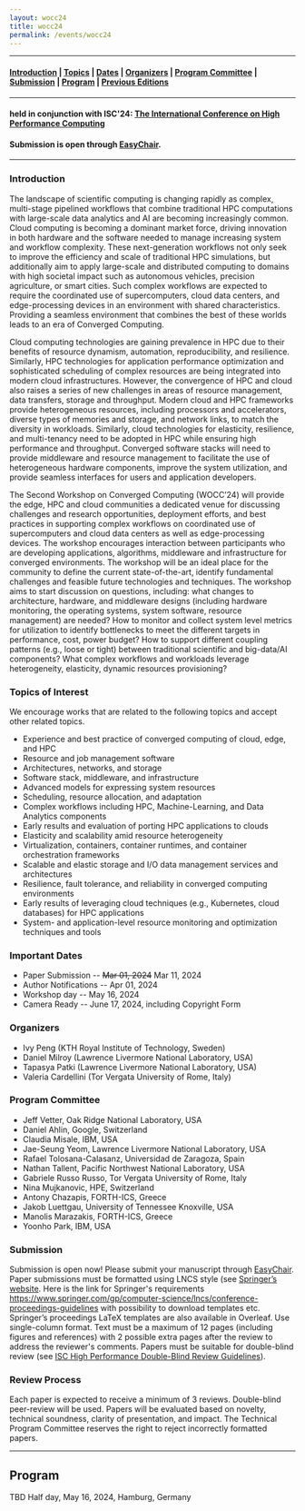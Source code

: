 ```yaml
---
layout: wocc24
title: wocc24
permalink: /events/wocc24
---
```

----
#### [Introduction](#Intro) | [Topics](#topics) | [Dates](#dates) | [Organizers](#org) | [Program Committee](#pc) | [Submission](#submission) | [Program](#program) | [Previous Editions](/events) 

----
#### held in conjunction with ISC'24: [The International Conference on High Performance Computing](https://www.isc-hpc.com/)
#### Submission is open through [EasyChair](https://easychair.org/conferences/?conf=wocc24).
---

### <a name="Intro"></a>Introduction
The landscape of scientific computing is changing rapidly as complex, multi-stage pipelined workflows that combine traditional HPC computations with large-scale data analytics and AI are becoming increasingly common. Cloud computing is becoming a dominant market force, driving innovation in both hardware and the software needed to manage increasing system and workflow complexity. These next-generation workflows not only seek to improve the efficiency and scale of traditional HPC simulations, but additionally aim to apply large-scale and distributed computing to domains with high societal impact such as autonomous vehicles, precision agriculture, or smart cities. Such complex workflows are expected to require the coordinated use of supercomputers, cloud data centers, and edge-processing devices in an environment with shared characteristics. Providing a seamless environment that combines the best of these worlds leads to an era of Converged Computing.

Cloud computing technologies are gaining prevalence in HPC due to their benefits of resource dynamism, automation, reproducibility, and resilience. Similarly, HPC technologies for application performance optimization and sophisticated scheduling of complex resources are being integrated into modern cloud infrastructures. However, the convergence of HPC and cloud also raises a series of new challenges in areas of resource management, data transfers, storage and throughput. Modern cloud and HPC frameworks provide heterogeneous resources, including processors and accelerators, diverse types of memories and storage, and network links, to match the diversity in workloads. Similarly, cloud technologies for elasticity, resilience, and multi-tenancy need to be adopted in HPC while ensuring high performance and throughput. Converged software stacks will need to provide middleware and resource management to facilitate the use of heterogeneous hardware components, improve the system utilization, and provide seamless interfaces for users and application developers.  

The Second Workshop on Converged Computing (WOCC’24) will provide the edge, HPC and cloud communities a dedicated venue for discussing challenges and research opportunities, deployment efforts, and best practices in supporting complex workflows on coordinated use of supercomputers and cloud data centers as well as edge-processing devices. The workshop encourages interaction between participants who are developing applications, algorithms, middleware and infrastructure for converged environments. The workshop will be an ideal place for the community to define the current state-of-the-art, identify fundamental challenges and feasible future technologies and techniques. The workshop aims to start discussion on questions, including: what changes to architecture, hardware, and middleware designs (including hardware monitoring, the operating systems, system software, resource management) are needed? How to monitor and collect system level metrics for utilization to identify bottlenecks to meet the different targets in performance, cost, power budget? How to support different coupling patterns (e.g., loose or tight) between traditional scientific and big-data/AI components? What complex workflows and workloads leverage heterogeneity, elasticity, dynamic resources provisioning?


### <a name="topics"></a>Topics of Interest 
We encourage works that are related to the following topics and accept other related topics.

 + Experience and best practice of converged computing of cloud, edge, and HPC
 + Resource and job management software 
 + Architectures, networks, and storage
 + Software stack, middleware, and infrastructure 
 + Advanced models for expressing system resources
 + Scheduling, resource allocation, and adaptation
 + Complex workflows including HPC, Machine-Learning, and Data Analytics components
 + Early results and evaluation of porting HPC applications to clouds
 + Elasticity and scalability amid resource heterogeneity
 + Virtualization, containers, container runtimes, and container orchestration frameworks 
 + Scalable and elastic storage and I/O data management services and architectures
 + Resilience, fault tolerance, and reliability in converged computing environments
 + Early results of leveraging cloud techniques (e.g., Kubernetes, cloud databases) for HPC applications
 + System- and application-level resource monitoring and optimization techniques and tools

### <a name="dates"></a>Important Dates
 + Paper Submission -- ~~Mar 01, 2024~~ Mar 11, 2024
 + Author Notifications -- Apr 01, 2024
 + Workshop day -- May 16, 2024
 + Camera Ready -- June 17, 2024, including Copyright Form
 

### <a name="org"></a>Organizers
 + Ivy Peng (KTH Royal Institute of Technology, Sweden)
 + Daniel Milroy (Lawrence Livermore National Laboratory, USA)
 + Tapasya Patki (Lawrence Livermore National Laboratory, USA)
 + Valeria Cardellini (Tor Vergata University of Rome, Italy)
 
### <a name="pc"></a>Program Committee
  + Jeff Vetter, Oak Ridge National Laboratory, USA
  + Daniel Ahlin, Google, Switzerland
  + Claudia Misale, IBM, USA
  + Jae-Seung Yeom, Lawrence Livermore National Laboratory, USA
  + Rafael Tolosana-Calasanz, Universidad de Zaragoza, Spain
  + Nathan Tallent, Pacific Northwest National Laboratory, USA
  + Gabriele Russo Russo, Tor Vergata University of Rome, Italy
  + Nina Mujkanovic, HPE, Switzerland
  + Antony Chazapis, FORTH-ICS, Greece
  + Jakob Luettgau, University of Tennessee Knoxville, USA
  + Manolis Marazakis, FORTH-ICS, Greece
  + Yoonho Park, IBM, USA

### <a name="submission"></a>Submission 
Submission is open now! Please submit your manuscript through [EasyChair](https://easychair.org/conferences/?conf=wocc24).
Paper submissions must be formatted using LNCS style (see [Springer’s website](https://www.springer.com/gp/computer-science/lncs/conference-proceedings-guidelines). Here is the link for Springer's requirements https://www.springer.com/gp/computer-science/lncs/conference-proceedings-guidelines with possibility to download templates etc. Springer’s proceedings LaTeX templates are also available in Overleaf. Use single-column format. Text must be a maximum of 12 pages (including figures and references) with 2 possible extra pages after the review to address the reviewer's comments. Papers must be suitable for double-blind review (see [ISC High Performance Double-Blind Review Guidelines](https://www.isc-hpc.com/files/isc_events/documents/ISC_double_blind_guidelines.pdf)).


### <a name="review"></a>Review Process 
Each paper is expected to receive a minimum of 3 reviews.
Double-blind peer-review will be used.
Papers will be evaluated based on novelty, technical soundness, clarity of presentation, and impact.
The Technical Program Committee reserves the right to reject incorrectly formatted papers.

----

## <a name="program"></a>Program
TBD
Half day, May 16, 2024, Hamburg, Germany

